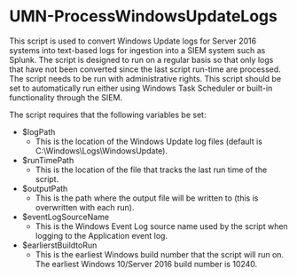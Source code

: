 # UMN-ProcessWindowsUpdateLogs

This script is used to convert Windows Update logs for Server 2016 systems into text-based logs for ingestion into a SIEM system such as Splunk. The script is designed to run on a regular basis so that only logs that have not been converted since the last script run-time are processed. The script needs to be run with administrative rights. This script should be set to automatically run either using Windows Task Scheduler or built-in functionality through the SIEM.

The script requires that the following variables be set:

* $logPath
    * This is the location of the Windows Update log files (default is C:\Windows\Logs\WindowsUpdate).
* $runTimePath
    * This is the location of the file that tracks the last run time of the script.
* $outputPath
    * This is the path where the output file will be written to (this is overwritten with each run).
* $eventLogSourceName
    * This is the Windows Event Log source name used by the script when logging to the Application event log.
* $earlierstBuildtoRun
    * This is the earliest Windows build number that the script will run on. The earliest Windows 10/Server 2016 build number is 10240.
